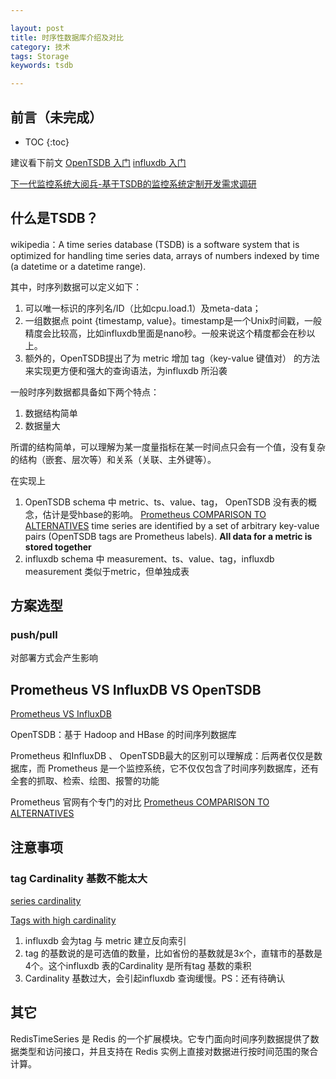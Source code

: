 ```yaml
---

layout: post
title: 时序性数据库介绍及对比
category: 技术
tags: Storage
keywords: tsdb

---
```


## 前言（未完成）

* TOC
{:toc}

建议看下前文 [OpenTSDB 入门](http://qiankunli.github.io/2017/08/02/opentsdb.html) [influxdb 入门](http://qiankunli.github.io/2019/02/26/influxdb_intro.html)


[下一代监控系统大阅兵-基于TSDB的监控系统定制开发需求调研](https://zhuanlan.zhihu.com/p/35978607)

## 什么是TSDB？

wikipedia：A time series database (TSDB) is a software system that is optimized for handling time series data, arrays of numbers indexed by time (a datetime or a datetime range).

其中，时序列数据可以定义如下：

1. 可以唯一标识的序列名/ID（比如cpu.load.1）及meta-data；
2. 一组数据点 point {timestamp, value}。timestamp是一个Unix时间戳，一般精度会比较高，比如influxdb里面是nano秒。一般来说这个精度都会在秒以上。
3. 额外的，OpenTSDB提出了为 metric 增加 tag（key-value 键值对） 的方法来实现更方便和强大的查询语法，为influxdb 所沿袭

一般时序列数据都具备如下两个特点：

1. 数据结构简单
2. 数据量大

所谓的结构简单，可以理解为某一度量指标在某一时间点只会有一个值，没有复杂的结构（嵌套、层次等）和关系（关联、主外键等）。

在实现上

1. OpenTSDB schema 中 metric、ts、value、tag， OpenTSDB 没有表的概念，估计是受hbase的影响。 [Prometheus COMPARISON TO ALTERNATIVES](https://prometheus.io/docs/introduction/comparison/)  time series are identified by a set of arbitrary key-value pairs (OpenTSDB tags are Prometheus labels). **All data for a metric is stored together**
2. influxdb schema 中 measurement、ts、value、tag，influxdb measurement 类似于metric，但单独成表

## 方案选型

### push/pull

对部署方式会产生影响

## Prometheus VS InfluxDB VS OpenTSDB

[Prometheus VS InfluxDB](https://blog.csdn.net/u011537073/article/details/80305804)

OpenTSDB：基于 Hadoop and HBase 的时间序列数据库

Prometheus 和InfluxDB 、 OpenTSDB最大的区别可以理解成：后两者仅仅是数据库，而 Prometheus 是一个监控系统，它不仅仅包含了时间序列数据库，还有全套的抓取、检索、绘图、报警的功能

Prometheus 官网有个专门的对比 [Prometheus COMPARISON TO ALTERNATIVES](https://prometheus.io/docs/introduction/comparison/)


## 注意事项

### tag Cardinality 基数不能太大 

[series cardinality](https://docs.influxdata.com/influxdb/v1.7/concepts/glossary/#series-cardinality)

[Tags with high cardinality](https://community.influxdata.com/t/tags-with-high-cardinality/1557) 

1. influxdb 会为tag 与 metric 建立反向索引
2. tag 的基数说的是可选值的数量，比如省份的基数就是3x个，直辖市的基数是4个。这个influxdb 表的Cardinality 是所有tag 基数的乘积
3. Cardinality 基数过大，会引起influxdb 查询缓慢。PS：还有待确认


## 其它

RedisTimeSeries 是 Redis 的一个扩展模块。它专门面向时间序列数据提供了数据类型和访问接口，并且支持在 Redis 实例上直接对数据进行按时间范围的聚合计算。

